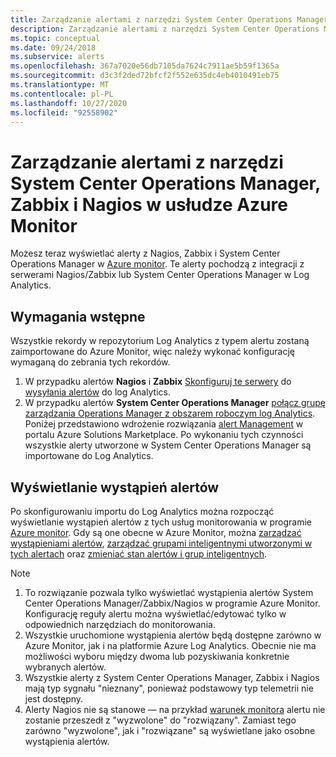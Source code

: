 ```yaml
---
title: Zarządzanie alertami z narzędzi System Center Operations Manager, Zabbix i Nagios w usłudze Azure Monitor
description: Zarządzanie alertami z narzędzi System Center Operations Manager, Zabbix i Nagios w usłudze Azure Monitor
ms.topic: conceptual
ms.date: 09/24/2018
ms.subservice: alerts
ms.openlocfilehash: 367a7020e56db7105da7624c7911ae5b59f1365a
ms.sourcegitcommit: d3c3f2ded72bfcf2f552e635dc4eb4010491eb75
ms.translationtype: MT
ms.contentlocale: pl-PL
ms.lasthandoff: 10/27/2020
ms.locfileid: "92558902"
---
```

# <a name="manage-alerts-from-system-center-operations-manager-zabbix-and-nagios-in-azure-monitor"></a>Zarządzanie alertami z narzędzi System Center Operations Manager, Zabbix i Nagios w usłudze Azure Monitor

Możesz teraz wyświetlać alerty z Nagios, Zabbix i System Center Operations Manager w [Azure monitor](./alerts-overview.md). Te alerty pochodzą z integracji z serwerami Nagios/Zabbix lub System Center Operations Manager w Log Analytics. 

## <a name="prerequisites"></a>Wymagania wstępne
Wszystkie rekordy w repozytorium Log Analytics z typem alertu zostaną zaimportowane do Azure Monitor, więc należy wykonać konfigurację wymaganą do zebrania tych rekordów.
1. W przypadku alertów **Nagios** i **Zabbix** [Skonfiguruj te serwery](../learn/quick-collect-linux-computer.md) do [wysyłania alertów](./data-sources-custom-logs.md?toc=/azure/azure-monitor/toc.json) do log Analytics.
1. W przypadku alertów **System Center Operations Manager** [połącz grupę zarządzania Operations Manager z obszarem roboczym log Analytics](./om-agents.md). Poniżej przedstawiono wdrożenie rozwiązania [alert Management](./alert-management-solution.md) w portalu Azure Solutions Marketplace. Po wykonaniu tych czynności wszystkie alerty utworzone w System Center Operations Manager są importowane do Log Analytics.

## <a name="view-your-alert-instances"></a>Wyświetlanie wystąpień alertów
Po skonfigurowaniu importu do Log Analytics można rozpocząć wyświetlanie wystąpień alertów z tych usług monitorowania w programie [Azure monitor](./alerts-overview.md). Gdy są one obecne w Azure Monitor, można [zarządzać wystąpieniami alertów](./alerts-managing-alert-instances.md?toc=%252fazure%252fazure-monitor%252ftoc.json), [zarządzać grupami inteligentnymi utworzonymi w tych alertach](./alerts-managing-smart-groups.md?toc=%252fazure%252fazure-monitor%252ftoc.json) oraz [zmieniać stan alertów i grup inteligentnych](./alerts-managing-alert-states.md?toc=%252fazure%252fazure-monitor%252ftoc.json).

> [!NOTE]
>  1. To rozwiązanie pozwala tylko wyświetlać wystąpienia alertów System Center Operations Manager/Zabbix/Nagios w programie Azure Monitor. Konfigurację reguły alertu można wyświetlać/edytować tylko w odpowiednich narzędziach do monitorowania. 
>  1. Wszystkie uruchomione wystąpienia alertów będą dostępne zarówno w Azure Monitor, jak i na platformie Azure Log Analytics. Obecnie nie ma możliwości wyboru między dwoma lub pozyskiwania konkretnie wybranych alertów.
>  1. Wszystkie alerty z System Center Operations Manager, Zabbix i Nagios mają typ sygnału "nieznany", ponieważ podstawowy typ telemetrii nie jest dostępny.
>  1. Alerty Nagios nie są stanowe — na przykład [warunek monitora](./alerts-overview.md) alertu nie zostanie przeszedł z "wyzwolone" do "rozwiązany". Zamiast tego zarówno "wyzwolone", jak i "rozwiązane" są wyświetlane jako osobne wystąpienia alertów.